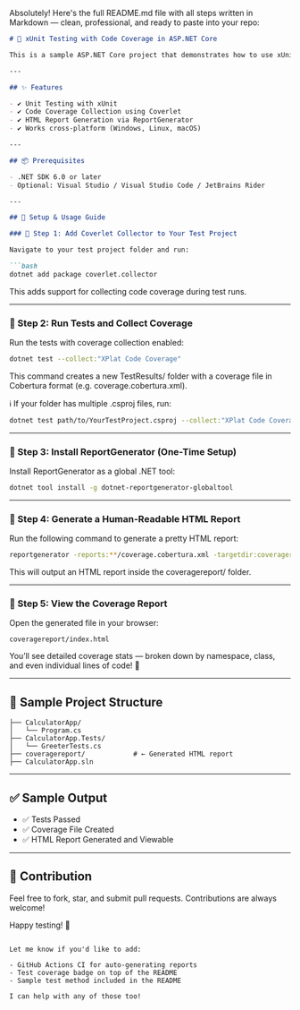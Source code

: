Absolutely! Here's the full README.md file with all steps written in Markdown — clean, professional, and ready to paste into your repo:

```markdown
# 🧪 xUnit Testing with Code Coverage in ASP.NET Core

This is a sample ASP.NET Core project that demonstrates how to use xUnit for unit testing and how to generate a code coverage report using Coverlet and ReportGenerator.

---

## ✨ Features

- ✔️ Unit Testing with xUnit
- ✔️ Code Coverage Collection using Coverlet
- ✔️ HTML Report Generation via ReportGenerator
- ✔️ Works cross-platform (Windows, Linux, macOS)

---

## 📦 Prerequisites

- .NET SDK 6.0 or later
- Optional: Visual Studio / Visual Studio Code / JetBrains Rider

---

## 🚀 Setup & Usage Guide

### 📌 Step 1: Add Coverlet Collector to Your Test Project

Navigate to your test project folder and run:

```bash
dotnet add package coverlet.collector
```

This adds support for collecting code coverage during test runs.

---

### 📌 Step 2: Run Tests and Collect Coverage

Run the tests with coverage collection enabled:

```bash
dotnet test --collect:"XPlat Code Coverage"
```

This command creates a new TestResults/ folder with a coverage file in Cobertura format (e.g. coverage.cobertura.xml).

ℹ️ If your folder has multiple .csproj files, run:

```bash
dotnet test path/to/YourTestProject.csproj --collect:"XPlat Code Coverage"
```

---

### 📌 Step 3: Install ReportGenerator (One-Time Setup)

Install ReportGenerator as a global .NET tool:

```bash
dotnet tool install -g dotnet-reportgenerator-globaltool
```

---

### 📌 Step 4: Generate a Human-Readable HTML Report

Run the following command to generate a pretty HTML report:

```bash
reportgenerator -reports:**/coverage.cobertura.xml -targetdir:coveragereport -reporttypes:Html
```

This will output an HTML report inside the coveragereport/ folder.

---

### 📌 Step 5: View the Coverage Report

Open the generated file in your browser:

```
coveragereport/index.html
```

You’ll see detailed coverage stats — broken down by namespace, class, and even individual lines of code! 🎉

---

## 📁 Sample Project Structure

```
├── CalculatorApp/
│   └── Program.cs
├── CalculatorApp.Tests/
│   └── GreeterTests.cs
├── coveragereport/            # ← Generated HTML report
├── CalculatorApp.sln
```

---

## ✅ Sample Output

- ✅ Tests Passed
- ✅ Coverage File Created
- ✅ HTML Report Generated and Viewable

---

## 🤝 Contribution

Feel free to fork, star, and submit pull requests. Contributions are always welcome!

Happy testing! 🚀
```

Let me know if you'd like to add:

- GitHub Actions CI for auto-generating reports
- Test coverage badge on top of the README
- Sample test method included in the README

I can help with any of those too!

